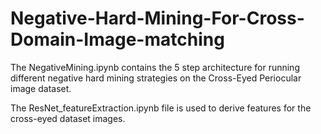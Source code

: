 # Negative-Hard-Mining-For-Cross-Domain-Image-matching
The NegativeMining.ipynb contains the 5 step architecture for running different negative hard mining strategies on the Cross-Eyed Periocular image dataset.

The ResNet_featureExtraction.ipynb file is used to derive features for the cross-eyed dataset images.


